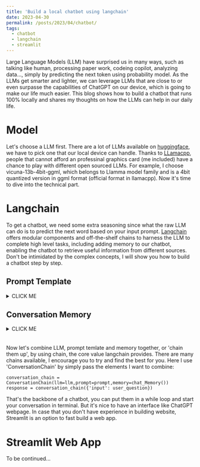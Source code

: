 ```yaml
---
title: 'Build a local chatbot using langchain'
date: 2023-04-30
permalink: /posts/2023/04/chatbot/
tags:
  - chatbot
  - langchain
  - streamlit
---
```


Large Language Models (LLM) have surprised us in many ways, such as talking like human, processing paper work, codeing copilot, analyzing data..., simply by predicting the next token using probability model. As the LLMs get smarter and lighter, we can leverage LLMs that are close to or even surpasse the capabilities of ChatGPT on our device, which is going to make our life much easier. This blog shows how to build a chatbot that runs 100% locally and shares my thoughts on how the LLMs can help in our daily life.

Model
======
Let's choose a LLM first. There are a lot of LLMs available on [huggingface](https://huggingface.co/), we have to pick one that our local device can handle. Thanks to [LLamacpp](https://github.com/ggerganov/llama.cpp), people that cannot afford an professinal graphics card (me included) have a chance to play with different open sourced LLMs. For example, I choose vicuna-13b-4bit-ggml, which belongs to Llamma model family and is a 4bit quantized version in ggml format (official format in llamacpp). Now it's time to dive into the technical part.

Langchain
======
To get a chatbot, we need some extra seasoning since what the raw LLM can do is to predict the next word based on your input prompt. [Langchain](https://python.langchain.com/docs/get_started/introduction) offers modular components and off-the-shelf chains to harness the LLM to complete high level tasks, including adding memory to our chatbot, enabling the chatbot to retrieve useful information from different sources. Don't be intimidated by the complex concepts, I will show you how to build a chatbot step by step.

Prompt Template
------
<details><summary>CLICK ME</summary>
<p>
  
A prompt template is a way to provide additional context and instructions to a language model. It allows the user to input specific information that will be incorporated into the generated text. The template consists of a prompt that includes variables, which will be filled in with user input. A template for a chatbot looks like this:

<pre><code class="python">template = '''You are an AI chatbot having a conversation with a human. 
{history}
Human: {input}
Chatbot:'''
</code></pre>

</p>
</details>

Conversation Memory
------
<details><summary>CLICK ME</summary>
<p>
  
As mentioned above, chatbot needs to remember the history as the chat goes on. The simplest way is to save the history into a buffer and combine the history and current prompt as the whole prompt input into the LLM. Langchain wraps this up and provides multiple classes of memory for various use. Take 'ConversationBufferMemory' for instance, it keeps a buffer of all prior messages in a conversation which can be extracted as a string or as a list of messages. More advanced option is ConversationSummaryMemory, which stores condensed information summarized by LLM from conversation history, thus it captures and utilizes important information for a more sophisticated conversation experience.  

</p>
</details><br>

<br>
Now let's combine LLM, prompt temlate and memory together, or 'chain them up', by using chain, the core value langchain provides. There are many chains available, I encourage you to try and find the best for you. Here I use 'ConversationChain' by simply pass the elements I want to combine:

<pre><code class="python">conversation_chain = ConversationChain(llm=llm,prompt=prompt,memory=chat_Memory())
response = conversation_chain({'input': user_question}) 
</code></pre>

That's the backbone of a chatbot, you can put them in a while loop and start your conversation in terminal. But it's nice to have an interface like ChatGPT webpage. In case that you don't have experience in building website, Streamlit is an option to fast build a web app.

Streamlit Web App
======
To be continued...
